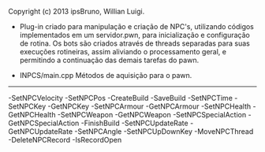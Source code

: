Copyright (c) 2013 ipsBruno, Willian Luigi.


- Plug-in criado para manipulação e criação de NPC's, utilizando códigos implementados em um servidor.pwn, 
para inicialização e configuração de rotina. Os bots são criados através de threads separadas para suas execuções 
rotineiras, assim aliviando o processamento geral, e permitindo a continuação das demais tarefas do pawn.


- INPCS/main.cpp
Métodos de aquisição para o pawn.
---------------------------------

-SetNPCVelocity
-SetNPCPos
-CreateBuild
-SaveBuild
-SetNPCTime
-SetNPCKey
-GetNPCKey
-SetNPCArmour
-GetNPCArmour
-SetNPCHealth
-GetNPCHealth
-SetNPCWeapon
-GetNPCWeapon
-SetNPCSpecialAction
-GetNPCSpecialAction
-FinishBuild
-SetNPCUpdateRate
-GetNPCUpdateRate
-SetNPCAngle
-SetNPCUpDownKey
-MoveNPCThread
-DeleteNPCRecord
-IsRecordOpen
